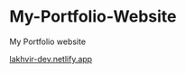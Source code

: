# My-Portfolio-Website

My Portfolio website

[lakhvir-dev.netlify.app](https://lakhvir-dev.netlify.app/)

